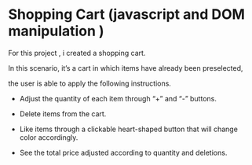 # Shopping Cart (javascript and DOM manipulation ) 

For this project , i created a shopping cart.

In this scenario, it’s a cart in which items have already been preselected,

the user is able to apply the following instructions.

* Adjust the quantity of each item through  “+” and “-” buttons.

* Delete items from the cart.

* Like items through a clickable heart-shaped button that will change color accordingly.

* See the total price adjusted according to quantity and deletions.


